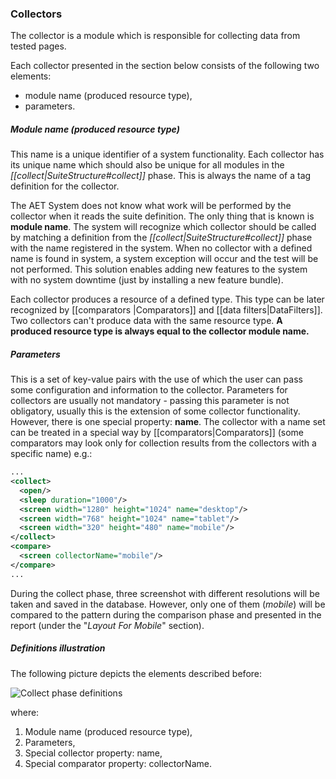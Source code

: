 ### Collectors

The collector is a module which is responsible for collecting data from tested pages.

Each collector presented in the section below consists of the following two elements:

* module name (produced resource type),
* parameters.

##### Module name (produced resource type)

This name is a unique identifier of a system functionality. Each collector has its unique name which should also be unique for all modules in the *[[collect|SuiteStructure#collect]]* phase. This is always the name of a tag definition for the collector.

The AET System does not know what work will be performed by the collector when it reads the suite definition. The only thing that is known is **module name**. The system will recognize which collector should be called by matching a definition from the *[[collect|SuiteStructure#collect]]* phase with the name registered in the system. When no collector with a defined name is found in system, a system exception will occur and the test will be not performed. This solution enables adding new features to the system with no system downtime (just by installing a new feature bundle).

Each collector produces a resource of a defined type. This type can be later recognized by [[comparators |Comparators]] and [[data filters|DataFilters]]. Two collectors can't produce data with the same resource type. **A produced resource type is always equal to the collector module name.**

##### Parameters

This is a set of key-value pairs with the use of which the user can pass some configuration and information to the collector. Parameters for collectors are usually not mandatory - passing this parameter is not obligatory, usually this is the extension of some collector functionality. However, there is one special property: **name**. The collector with a name set can be treated in a special way by [[comparators|Comparators]] (some comparators may look only for collection results from the collectors with a specific name) e.g.:

```xml
...
<collect>
  <open/>
  <sleep duration="1000"/>
  <screen width="1280" height="1024" name="desktop"/>
  <screen width="768" height="1024" name="tablet"/>
  <screen width="320" height="480" name="mobile"/>
</collect>
<compare>
  <screen collectorName="mobile"/>
</compare>
...
```

During the collect phase, three screenshot with different resolutions will be taken and saved in the database. However, only one of them (*mobile*) will be compared to the pattern during the comparison phase and presented in the report (under the "*Layout For Mobile*" section).

##### Definitions illustration

The following picture depicts the elements described before:

![Collect phase definitions](assets/diagrams/collect-phase-definitions.png)

where:

1. Module name (produced resource type),
2. Parameters,
3. Special collector property: name,
4. Special comparator property: collectorName.
